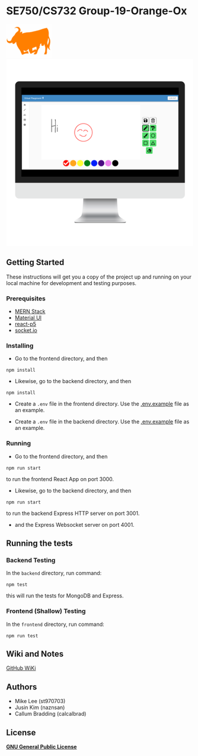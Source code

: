 # SE750/CS732 Group-19-Orange-Ox
<img src="./frontend/src/img/orange-ox.svg" alt="Orange_ox_logo" height="90">
<br/>
<img src="./img/Screenshot_imac_front.png" alt="App_screenshot" width="790">

## Getting Started

These instructions will get you a copy of the project up and running on your local machine for development and testing purposes.

### Prerequisites

* [MERN Stack](https://www.mongodb.com/mern-stack)
* [Material UI](https://material-ui.com/)
* [react-p5](https://www.npmjs.com/package/react-p5)
* [socket.io](https://socket.io/)

### Installing

* Go to the frontend directory, and then
```
npm install
```
* Likewise, go to the backend directory, and then
```
npm install
```
* Create a `.env` file in the frontend directory.
Use the [.env.example](./frontend/.env.example) file as an example.

* Create a `.env` file in the backend directory.
Use the [.env.example](./backend/.env.example) file as an example.

### Running

* Go to the frontend directory, and then
```
npm run start
```
to run the frontend React App on port 3000.

* Likewise, go to the backend directory, and then
```
npm run start
```
to run the backend Express HTTP server on port 3001.
* and the Express Websocket server on port 4001.

## Running the tests

### Backend Testing
In the `backend` directory, run command:
```
npm test
```
this will run the tests for MongoDB and Express.

### Frontend (Shallow) Testing
In the `frontend` directory, run command:
```
npm run test
```

## Wiki and Notes
[GitHub WiKi](https://github.com/st970703/Group-19-Orange-Ox/wiki)

## Authors
* Mike Lee (st970703)
* Jusin Kim (naznsan)
* Callum Bradding (calcalbrad)

## License

[__GNU General Public License__](LICENSE)
